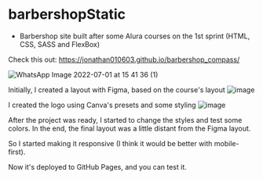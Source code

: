 # barbershopStatic
- Barbershop site built after some Alura courses on the 1st sprint (HTML, CSS, SASS and FlexBox)

Check this out: https://jonathan010603.github.io/barbershop_compass/

![WhatsApp Image 2022-07-01 at 15 41 36 (1)](https://user-images.githubusercontent.com/76676185/176953044-e6ff03d3-d646-4e65-bf5c-b0e821f42526.jpeg)



Initially, I created a layout with Figma, based on the course's layout
![image](https://user-images.githubusercontent.com/76676185/176953167-a608e381-42d0-401f-9e27-f8d93fcd95f7.png)


I created the logo using Canva's presets and some styling
![image](https://user-images.githubusercontent.com/76676185/176953850-322247a3-9c6c-445c-b298-4b13eeeb80f6.png)


After the project was ready, I started to change the styles and test some colors. In the end, the final layout was a little distant from the Figma layout.

So I started making it responsive (I think it would be better with mobile-first).

Now it's deployed to GitHub Pages, and you can test it.

